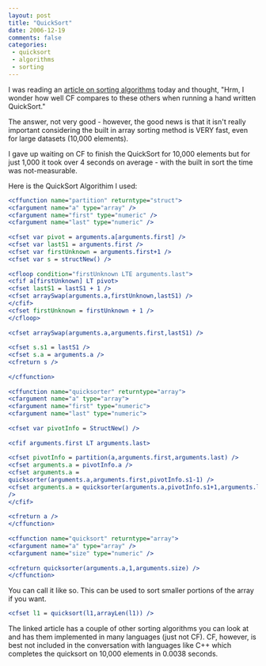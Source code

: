 ```yaml
---
layout: post
title: "QuickSort"
date: 2006-12-19
comments: false
categories:
 - quicksort
 - algorithms
 - sorting
---
```

I was reading an [article on sorting algorithms](http://yagni.com/combsort/)
today and thought, "Hrm, I wonder how well CF compares to these others when
running a hand written QuickSort."  
  
The answer, not very good - however, the good news is that it isn't really
important considering the built in array sorting method is VERY fast, even for
large datasets (10,000 elements).  
  
I gave up waiting on CF to finish the QuickSort for 10,000 elements but for
just 1,000 it took over 4 seconds on average - with the built in sort the time
was not-measurable.  
  
Here is the QuickSort Algorithim I used:  
  
```cfm  
<cffunction name="partition" returntype="struct">  
<cfargument name="a" type="array" />  
<cfargument name="first" type="numeric" />  
<cfargument name="last" type="numeric" />  
  
<cfset var pivot = arguments.a[arguments.first] />  
<cfset var lastS1 = arguments.first />  
<cfset var firstUnknown = arguments.first+1 />  
<cfset var s = structNew() />  
  
<cfloop condition="firstUnknown LTE arguments.last">  
<cfif a[firstUnknown] LT pivot>  
<cfset lastS1 = lastS1 + 1 />  
<cfset arraySwap(arguments.a,firstUnknown,lastS1) />  
</cfif>  
<cfset firstUnknown = firstUnknown + 1 />  
</cfloop>  
  
<cfset arraySwap(arguments.a,arguments.first,lastS1) />  
  
<cfset s.s1 = lastS1 />  
<cfset s.a = arguments.a />  
<cfreturn s />  
  
</cffunction>  
  
<cffunction name="quicksorter" returntype="array">  
<cfargument name="a" type="array">  
<cfargument name="first" type="numeric">  
<cfargument name="last" type="numeric">  
  
<cfset var pivotInfo = StructNew() />  
  
<cfif arguments.first LT arguments.last>  
  
<cfset pivotInfo = partition(a,arguments.first,arguments.last) />  
<cfset arguments.a = pivotInfo.a />  
<cfset arguments.a =
quicksorter(arguments.a,arguments.first,pivotInfo.s1-1) />  
<cfset arguments.a = quicksorter(arguments.a,pivotInfo.s1+1,arguments.last)
/>  
</cfif>  
  
<cfreturn a />  
</cffunction>  
  
<cffunction name="quicksort" returntype="array">  
<cfargument name="a" type="array" />  
<cfargument name="size" type="numeric" />  
  
<cfreturn quicksorter(arguments.a,1,arguments.size) />  
</cffunction>  
```  
  
You can call it like so. This can be used to sort smaller portions of the
array if you want.  
```cfm  
<cfset l1 = quicksort(l1,arrayLen(l1)) />  
```  
  
The linked article has a couple of other sorting algorithms you can look at
and has them implemented in many languages (just not CF). CF, however, is best
not included in the conversation with languages like C++ which completes the
quicksort on 10,000 elements in 0.0038 seconds.

